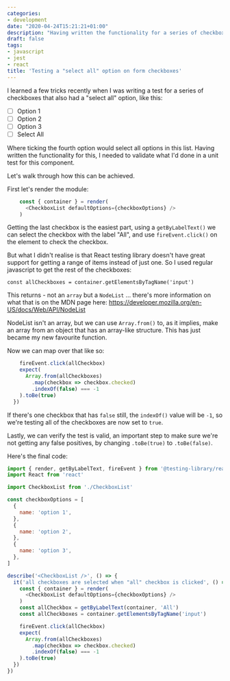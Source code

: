 ```yaml
---
categories:
- development
date: "2020-04-24T15:21:21+01:00"
description: "Having written the functionality for a series of checkboxes that also had a 'select all' option, I needed to validate what I'd done in a unit test. Here's how I did that."
draft: false
tags:
- javascript
- jest
- react
title: 'Testing a "select all" option on form checkboxes'
---
```

I learned a few tricks recently when I was writing a test for a series of checkboxes that also had a "select all" option, like this:

- [ ] Option 1
- [ ] Option 2
- [ ] Option 3
- [ ] Select All

Where ticking the fourth option would select all options in this list. Having written the functionality for this, I needed to validate what I'd done in a unit test for this component.

Let's walk through how this can be achieved.

First let's render the module:

```javascript
    const { container } = render(
      <CheckboxList defaultOptions={checkboxOptions} />
    )
```

Getting the last checkbox is the easiest part, using a `getByLabelText()` we can select the checkbox with the label "All", and use `fireEvent.click()` on the element to check the checkbox.

But what I didn't realise is that React testing library doesn't have great support for getting a range of items instead of just one. So I used regular javascript to get the rest of the checkboxes:

```
const allCheckboxes = container.getElementsByTagName('input')
```

This returns - not an `array` but a `NodeList` ... there's more information on what that is on the MDN page here: https://developer.mozilla.org/en-US/docs/Web/API/NodeList

NodeList isn't an array, but we can use `Array.from()` to, as it implies, make an array from an object that has an array-like structure. This has just became my new favourite function.

Now we can map over that like so:

```javascript
    fireEvent.click(allCheckbox)
    expect(
      Array.from(allCheckboxes)
        .map(checkbox => checkbox.checked)
        .indexOf(false) === -1
    ).toBe(true)
  })
```

If there's one checkbox that has `false` still, the `indexOf()` value will be `-1`, so we're testing all of the checkboxes are now set to `true`.

Lastly, we can verify the test is valid, an important step to make sure we're not getting any false positives, by changing `.toBe(true)` to `.toBe(false)`.

Here's the final code:

```javascript
import { render, getByLabelText, fireEvent } from '@testing-library/react'
import React from 'react'

import CheckboxList from './CheckboxList'

const checkboxOptions = [
  {
    name: 'option 1',
  },
  {
    name: 'option 2',
  },
  {
    name: 'option 3',
  },
]

describe('<CheckboxList />', () => {
  it('all checkboxes are selected when "all" checkbox is clicked', () => {
    const { container } = render(
      <CheckboxList defaultOptions={checkboxOptions} />
    )
    const allCheckbox = getByLabelText(container, 'All')
    const allCheckboxes = container.getElementsByTagName('input')

    fireEvent.click(allCheckbox)
    expect(
      Array.from(allCheckboxes)
        .map(checkbox => checkbox.checked)
        .indexOf(false) === -1
    ).toBe(true)
  })
})

```